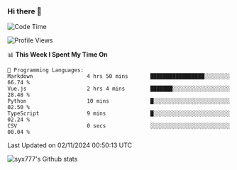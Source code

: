### Hi there 👋

<!--
**syx777/syx777** is a ✨ _special_ ✨ repository because its `README.md` (this file) appears on your GitHub profile.

Here are some ideas to get you started:

- 🔭 I’m currently working on ...
- 🌱 I’m currently learning ...
- 👯 I’m looking to collaborate on ...
- 🤔 I’m looking for help with ...
- 💬 Ask me about ...
- 📫 How to reach me: ...
- 😄 Pronouns: ...
- ⚡ Fun fact: ...
-->
<!--START_SECTION:waka-->
![Code Time](http://img.shields.io/badge/Code%20Time-247%20hrs%2041%20mins-blue)

![Profile Views](http://img.shields.io/badge/Profile%20Views-0-blue)

📊 **This Week I Spent My Time On** 

```text
💬 Programming Languages: 
Markdown                 4 hrs 50 mins       █████████████████░░░░░░░░   66.74 % 
Vue.js                   2 hrs 4 mins        ███████░░░░░░░░░░░░░░░░░░   28.48 % 
Python                   10 mins             █░░░░░░░░░░░░░░░░░░░░░░░░   02.50 % 
TypeScript               9 mins              █░░░░░░░░░░░░░░░░░░░░░░░░   02.24 % 
CSV                      0 secs              ░░░░░░░░░░░░░░░░░░░░░░░░░   00.04 % 
```


 Last Updated on 02/11/2024 00:50:13 UTC
<!--END_SECTION:waka-->

![syx777's Github stats](https://github-readme-stats-syx777.vercel.app/api?username=syx777&show_icons=true&count_private=true)
